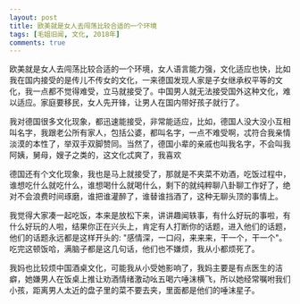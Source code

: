 ```yaml
---
layout: post
title: 欧美就是女人去闯荡比较合适的一个环境
tags: [毛姐旧闻, 文化, 2018年]
comments: true
---
```


欧美就是女人去闯荡比较合适的一个环境，女人语言能力强，文化适应也快，比如我在国内接受的是传儿不传女的文化，一来德国发现人家是子女继承权平等的文化，我一点都不觉得难受，立马就接受了。中国男人就无法接受国外这种文化，难以适应。家庭要移民，女人先开锋，让男人在国内带好孩子就行了。

我对德国很多文化现象，都迅速能接受，非常能适应，比如，德国人没大没小互相叫名字，我跟老公所有家人，包括公婆，都叫名字，一点不难受啊，忒符合我亲情淡漠的本性了，举双手双脚赞同。当然了，德国小辈的亲戚也叫我名字，不会叫我阿姨，舅母，嫂子之类的，这文化忒爽了，我喜欢

德国还有个文化现象，我也是马上就接受了，那就是不夹菜不劝酒，吃饭过程中，谁想吃什么就吃什么，谁想喝什么就喝什么，剩下的就纯粹聊八卦聊工作好了，绝对不会浪费时间琢磨，谁把谁灌醉了，谁替谁挡酒了，这种无聊头顶的事情上。

我觉得大家凑一起吃饭，本来是放松下来，讲讲趣闻轶事，有什么好玩的事啦，有什么好玩的人啦，结果你正在兴头上，肯定有人打断你的话题，进入他们的话题，他们的话题永远都是这样开头的: "感情深，一口闷，来来来，干一个，干一个"。吃完这顿饭哈，满脑子都是这几句话，他们也不嫌烦，我从小都烦死了。

我妈也比较烦中国酒桌文化，可能我从小受她影响了，我妈主要是有点医生的洁癖，她嫌男人在饭桌上推让劝酒情绪激动吆五喝六唾沫横飞，所以她经常嘱咐我们小孩，距离男人太近的盘子里的菜不要去夹，里面都是他们的唾沫星子。
